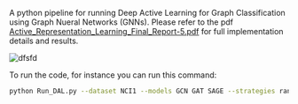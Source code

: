A python pipeline for running Deep Active Learning for Graph Classification using Graph Nueral Networks (GNNs). Please refer to the pdf [Active_Representation_Learning_Final_Report-5.pdf](https://github.com/user-attachments/files/20530451/Active_Representation_Learning_Final_Report-5.pdf) for full implementation details and results.

![dfsfd](https://github.com/user-attachments/assets/390d6767-f407-4dde-9e82-579e818dd756)

To run the code, for instance you can run this command:

```bash
python Run_DAL.py --dataset NCI1 --models GCN GAT SAGE --strategies random entropy embedding kmeans --seeds 42 17 73 100 125 305 490 108 111 211 --hidden_dims 64 --num_layers 2 --k 10 --n_rounds 20 --num_epochs 10 --batch_size 16 --output_dir run_nci1
```


